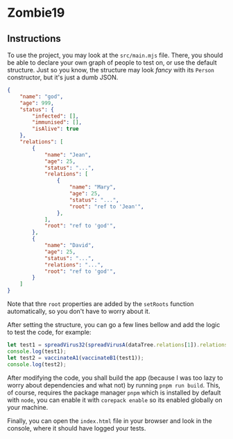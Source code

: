 # Zombie19

## Instructions

To use the project, you may look at the `src/main.mjs` file.
There, you should be able to declare your own graph of people to test on, or use the default structure.
Just so you know, the structure may look *fancy* with its `Person` constructor, but it's just a dumb JSON.
```json
{
    "name": "god",
    "age": 999,
    "status": {
        "infected": [],
        "immunised": [],
        "isAlive": true
    },
    "relations": [
        {
            "name": "Jean",
            "age": 25,
            "status": "...",
            "relations": [
                {
                    "name": "Mary",
                    "age": 25,
                    "status": "...",
                    "root": "ref to 'Jean'",
                },
            ],
            "root": "ref to 'god'",
        },
        {
            "name": "David",
            "age": 25,
            "status": "...",
            "relations": "...",
            "root": "ref to 'god'",
        }
    ]
}
```

Note that thre `root` properties are added by the `setRoots` function automatically, so you don't have to worry about it.

After setting the structure, you can go a few lines bellow and add the logic to test the code, for example:
```js
let test1 = spreadVirus32(spreadVirusA(dataTree.relations[1]).relations[1]);
console.log(test1);
let test2 = vaccinateA1(vaccinateB1(test1));
console.log(test2);
```

After modifying the code, you shall build the app (because I was too lazy to worry about dependencies and what not) by running `pnpm run build`. This, of course, requires the package manager `pnpm` which is installed by default with `node`, you can enable it with `corepack enable` so its enabled globally on your machine.

Finally, you can open the `index.html` file in your browser and look in the console, where it should have logged your tests.
